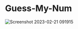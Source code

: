 # Guess-My-Num

![Screenshot 2023-02-21 091915](https://user-images.githubusercontent.com/61920916/220415636-96d675a2-a315-47d0-9284-f0bd87f8196f.png)
